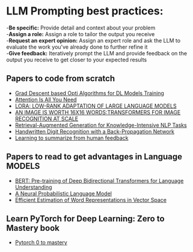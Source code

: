 # LLM Prompting best practices:
-**Be specific:** Provide detail and context about your problem \
-**Assign a role:** Assign a role to tailor the output you receive \
-**Request an expert opinion:** Assign an expert role and ask the LLM to evaluate the work you've already done to further refine it \
-**Give feedback:** Iteratively prompt the LLM and provide feedback on the output you receive to get closer to your expected results 

## Papers to code from scratch
- [Grad Descent based Opti Algorithms for DL Models Training](https://arxiv.org/pdf/1903.03614)
- [Attention Is All You Need](https://arxiv.org/pdf/1706.03762)
- [LORA: LOW-RANK ADAPTATION OF LARGE LANGUAGE MODELS](https://arxiv.org/pdf/2106.09685)
- [AN IMAGE IS WORTH 16X16 WORDS:TRANSFORMERS FOR IMAGE RECOGNITION AT SCALE](https://arxiv.org/pdf/2010.11929)
- [Retrieval-Augmented Generation for Knowledge-Intensive NLP Tasks](https://arxiv.org/pdf/2005.11401)
- [Handwritten Digit Recognition with a Back-Propagation Network ](https://proceedings.neurips.cc/paper/1989/file/53c3bce66e43be4f209556518c2fcb54-Paper.pdf)
- [Learning to summarize from human feedback](https://arxiv.org/pdf/2009.01325)

## Papers to read to get advantages in Language MODELS
- [BERT: Pre-training of Deep Bidirectional Transformers for Language Understanding](https://arxiv.org/pdf/1810.04805)
- [A Neural Probabilistic Language Model](https://www.jmlr.org/papers/volume3/bengio03a/bengio03a.pdf)
- [Efficient Estimation of Word Representations in Vector Space](https://arxiv.org/pdf/1301.3781)

## Learn PyTorch for Deep Learning: Zero to Mastery book
- [Pytorch 0 to mastery](https://www.learnpytorch.io/)